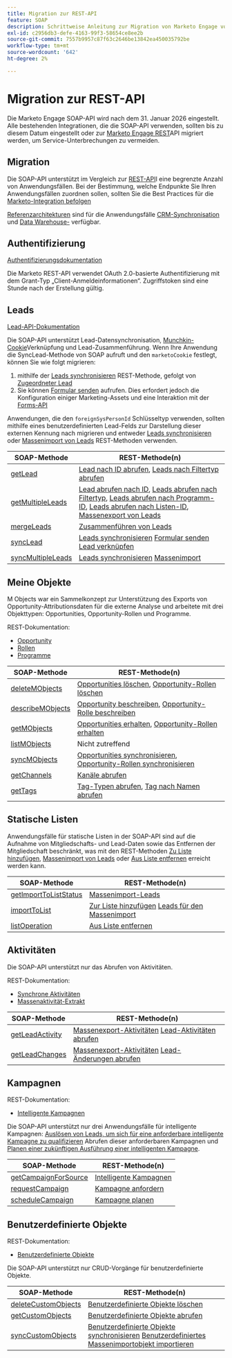 ```yaml
---
title: Migration zur REST-API
feature: SOAP
description: Schrittweise Anleitung zur Migration von Marketo Engage von SOAP zu REST bis zum 31. Januar 2026 mit Endpunktzuordnungen, OAuth, Lead-Synchronisierungsmethoden und Referenzarchitekturen.
exl-id: c2956db3-defe-4163-99f3-58654ce8ee2b
source-git-commit: 7557b9957c87f63c2646be13842ea450035792be
workflow-type: tm+mt
source-wordcount: '642'
ht-degree: 2%

---
```


# Migration zur REST-API

Die Marketo Engage SOAP-API wird nach dem 31. Januar 2026 eingestellt. Alle bestehenden Integrationen, die die SOAP-API verwenden, sollten bis zu diesem Datum eingestellt oder zur [Marketo Engage REST](https://experienceleague.adobe.com/de/docs/marketo-developer/marketo/rest/rest-api)API migriert werden, um Service-Unterbrechungen zu vermeiden.

## Migration

Die SOAP-API unterstützt im Vergleich zur [REST-API](https://experienceleague.adobe.com/de/docs/marketo-developer/marketo/rest/rest-api)I eine begrenzte Anzahl von Anwendungsfällen. Bei der Bestimmung, welche Endpunkte Sie Ihren Anwendungsfällen zuordnen sollen, sollten Sie die Best Practices für die [Marketo-Integration befolgen](https://experienceleague.adobe.com/en/docs/marketo-developer/marketo/rest/marketo-integration-best-practices)

[Referenzarchitekturen](https://experienceleague.adobe.com/en/docs/marketo-developer/marketo/rest/reference-architectures) sind für die Anwendungsfälle [CRM-Synchronisation](https://experienceleague.adobe.com/docs/marketo-developer/assets/sync-architecture-whitepaper.pdf?lang=en) und [Data Warehouse-](https://experienceleague.adobe.com/docs/marketo-developer/assets/reference_architecture.pdf?lang=en) verfügbar.

## Authentifizierung

[Authentifizierungsdokumentation](https://experienceleague.adobe.com/de/docs/marketo-developer/marketo/rest/authentication)

Die Marketo REST-API verwendet OAuth 2.0-basierte Authentifizierung mit dem Grant-Typ „Client-Anmeldeinformationen“. Zugriffstoken sind eine Stunde nach der Erstellung gültig.

## Leads

[Lead-API-Dokumentation](https://experienceleague.adobe.com/en/docs/marketo-developer/marketo/rest/lead-database/leads)

Die SOAP-API unterstützt Lead-Datensynchronisation, [Munchkin-Cookie](https://experienceleague.adobe.com/en/docs/marketo-developer/marketo/javascriptapi/leadtracking/lead-tracking)Verknüpfung und Lead-Zusammenführung. Wenn Ihre Anwendung die SyncLead-Methode von SOAP aufruft und den `marketoCookie` festlegt, können Sie wie folgt migrieren:

1. mithilfe der [Leads synchronisieren](https://developer.adobe.com/marketo-apis/api/mapi/#operation/syncLeadUsingPOST) REST-Methode, gefolgt von [Zugeordneter Lead](https://developer.adobe.com/marketo-apis/api/mapi/#operation/associateLeadUsingPOST)
2. Sie können [Formular senden](https://experienceleague.adobe.com/en/docs/marketo-developer/marketo/rest/lead-database/leads) aufrufen. Dies erfordert jedoch die Konfiguration einiger Marketing-Assets und eine Interaktion mit der [Forms-API](https://experienceleague.adobe.com/en/docs/marketo-developer/marketo/rest/assets/forms)

Anwendungen, die den `foreignSysPersonId` Schlüsseltyp verwenden, sollten mithilfe eines benutzerdefinierten Lead-Felds zur Darstellung dieser externen Kennung nach migrieren und entweder [Leads synchronisieren](https://experienceleague.adobe.com/en/docs/marketo-developer/marketo/rest/lead-database/leads#create-and-update) oder [Massenimport von Leads](https://experienceleague.adobe.com/en/docs/marketo-developer/marketo/rest/bulk-import/bulk-lead-import) REST-Methoden verwenden.

| SOAP-Methode | REST-Methode(n) |
| --- | --- |
| [getLead](https://experienceleague.adobe.com/en/docs/marketo-developer/marketo/soap/leads/getlead) | [Lead nach ID abrufen](https://developer.adobe.com/marketo-apis/api/mapi/#operation/getLeadByIdUsingGET), [Leads nach Filtertyp abrufen](https://developer.adobe.com/marketo-apis/api/mapi/#operation/getLeadsByFilterUsingGET) |
| [getMultipleLeads](https://experienceleague.adobe.com/en/docs/marketo-developer/marketo/soap/leads/getmultipleleads) | [Lead abrufen nach ID](https://developer.adobe.com/marketo-apis/api/mapi/#operation/getLeadByIdUsingGET), [Leads abrufen nach Filtertyp](https://developer.adobe.com/marketo-apis/api/mapi/#operation/getLeadsByFilterUsingGET), [Leads abrufen nach Programm-ID](https://developer.adobe.com/marketo-apis/api/mapi/#operation/getLeadsByProgramIdUsingGET), [Leads abrufen nach Listen-ID](https://developer.adobe.com/marketo-apis/api/mapi/#operation/getLeadsByListIdUsingGET), [Massenexport von Leads](https://developer.adobe.com/marketo-apis/api/mapi/#tag/Bulk-Export-Leads) |
| [mergeLeads](https://experienceleague.adobe.com/en/docs/marketo-developer/marketo/soap/leads/mergeleads) | [Zusammenführen von Leads](https://developer.adobe.com/marketo-apis/api/mapi/#operation/mergeLeadsUsingPOST) |
| [syncLead](https://experienceleague.adobe.com/en/docs/marketo-developer/marketo/soap/leads/synclead) | [Leads synchronisieren](https://developer.adobe.com/marketo-apis/api/mapi/#operation/syncLeadUsingPOST) [Formular senden](https://developer.adobe.com/marketo-apis/api/mapi/#operation/SubmitFormUsingPOST) [Lead verknüpfen](https://developer.adobe.com/marketo-apis/api/mapi/#operation/associateLeadUsingPOST) |
| [syncMultipleLeads](https://experienceleague.adobe.com/en/docs/marketo-developer/marketo/soap/leads/syncmultipleleads) | [Leads synchronisieren](https://developer.adobe.com/marketo-apis/api/mapi/#operation/syncLeadUsingPOST) [Massenimport](https://developer.adobe.com/marketo-apis/api/mapi/#tag/Bulk-Import-Leads) |

## Meine Objekte

M Objects war ein Sammelkonzept zur Unterstützung des Exports von Opportunity-Attributionsdaten für die externe Analyse und arbeitete mit drei Objekttypen: Opportunities, Opportunity-Rollen und Programme.

REST-Dokumentation:

- [Opportunity](https://experienceleague.adobe.com/en/docs/marketo-developer/marketo/rest/lead-database/opportunities)
- [Rollen](https://experienceleague.adobe.com/en/docs/marketo-developer/marketo/rest/lead-database/opportunity-roles)
- [Programme](https://experienceleague.adobe.com/en/docs/marketo-developer/marketo/rest/assets/programs)

| SOAP-Methode | REST-Methode(n) |
| --- | --- |
| [deleteMObjects](https://experienceleague.adobe.com/en/docs/marketo-developer/marketo/soap/marketo-objects/deletemobjects) | [Opportunities löschen](https://developer.adobe.com/marketo-apis/api/mapi/#operation/deleteOpportunitiesUsingPOST), [Opportunity-Rollen löschen](https://developer.adobe.com/marketo-apis/api/mapi/#operation/deleteOpportunityRolesUsingPOST) |
| [describeMObjects](https://experienceleague.adobe.com/en/docs/marketo-developer/marketo/soap/marketo-objects/describemobject) | [Opportunity beschreiben](https://developer.adobe.com/marketo-apis/api/mapi/#operation/describeUsingGET_4), [Opportunity-Rolle beschreiben](https://developer.adobe.com/marketo-apis/api/mapi/#operation/describeOpportunityRoleUsingGET) |
| [getMObjects](https://experienceleague.adobe.com/en/docs/marketo-developer/marketo/soap/marketo-objects/getmobjects) | [Opportunities erhalten](https://developer.adobe.com/marketo-apis/api/mapi/#operation/getOpportunitiesUsingGET), [Opportunity-Rollen erhalten](https://developer.adobe.com/marketo-apis/api/mapi/#operation/describeOpportunityRoleUsingGET) |
| [listMObjects](https://experienceleague.adobe.com/en/docs/marketo-developer/marketo/soap/marketo-objects/listmobjects) | Nicht zutreffend |
| [syncMObjects](https://experienceleague.adobe.com/en/docs/marketo-developer/marketo/soap/marketo-objects/syncmobjects) | [Opportunities synchronisieren](https://developer.adobe.com/marketo-apis/api/mapi/#operation/syncOpportunitiesUsingPOST), [Opportunity-Rollen synchronisieren](https://developer.adobe.com/marketo-apis/api/mapi/#operation/syncOpportunityRolesUsingPOST) |
| [getChannels](https://experienceleague.adobe.com/en/docs/marketo-developer/marketo/soap/programs/getchannels) | [Kanäle abrufen](https://developer.adobe.com/marketo-apis/api/asset/#operation/getAllChannelsUsingGET) |
| [getTags](https://experienceleague.adobe.com/en/docs/marketo-developer/marketo/soap/programs/gettags) | [Tag-Typen abrufen](https://developer.adobe.com/marketo-apis/api/asset/#operation/getTagTypesUsingGET), [Tag nach Namen abrufen](https://developer.adobe.com/marketo-apis/api/asset/#operation/getTagByNameUsingGET) |

## Statische Listen

Anwendungsfälle für statische Listen in der SOAP-API sind auf die Aufnahme von Mitgliedschafts- und Lead-Daten sowie das Entfernen der Mitgliedschaft beschränkt, was mit den REST-Methoden [Zu Liste hinzufügen](https://developer.adobe.com/marketo-apis/api/mapi/#operation/addLeadsToListUsingPOST), [Massenimport von Leads](https://experienceleague.adobe.com/en/docs/marketo-developer/marketo/rest/bulk-import/bulk-lead-import) oder [Aus Liste entfernen](https://developer.adobe.com/marketo-apis/api/mapi/#operation/removeLeadsFromListUsingDELETE) erreicht werden kann.

| SOAP-Methode | REST-Methode(n) |
| --- | --- |
| [getImportToListStatus](https://experienceleague.adobe.com/en/docs/marketo-developer/marketo/soap/static-lists/getimporttoliststatus) | [Massenimport-Leads](https://developer.adobe.com/marketo-apis/api/mapi/#tag/Bulk-Import-Leads) |
| [importToList](https://experienceleague.adobe.com/en/docs/marketo-developer/marketo/soap/static-lists/importtolist) | [Zur Liste hinzufügen](https://developer.adobe.com/marketo-apis/api/mapi/#operation/addLeadsToListUsingPOST) [Leads für den Massenimport](https://developer.adobe.com/marketo-apis/api/mapi/#tag/Bulk-Import-Leads) |
| [listOperation](https://experienceleague.adobe.com/en/docs/marketo-developer/marketo/soap/static-lists/listoperation) | [Aus Liste entfernen](https://developer.adobe.com/marketo-apis/api/mapi/#operation/removeLeadsFromListUsingDELETE) |

## Aktivitäten

Die SOAP-API unterstützt nur das Abrufen von Aktivitäten.

REST-Dokumentation:

- [Synchrone Aktivitäten](https://experienceleague.adobe.com/en/docs/marketo-developer/marketo/rest/lead-database/activities)
- [Massenaktivität-Extrakt](https://experienceleague.adobe.com/en/docs/marketo-developer/marketo/rest/bulk-extract/bulk-activity-extract)

| SOAP-Methode | REST-Methode(n) |
| --- | --- |
| [getLeadActivity](https://experienceleague.adobe.com/en/docs/marketo-developer/marketo/soap/activities/getleadactivity) | [Massenexport-Aktivitäten](https://developer.adobe.com/marketo-apis/api/mapi/#tag/Bulk-Export-Activities) [Lead-Aktivitäten abrufen](https://developer.adobe.com/marketo-apis/api/mapi/#operation/getLeadActivitiesUsingGET) |
| [getLeadChanges](https://experienceleague.adobe.com/en/docs/marketo-developer/marketo/soap/activities/getleadchanges) | [Massenexport-Aktivitäten](https://developer.adobe.com/marketo-apis/api/mapi/#tag/Bulk-Export-Activities) [Lead-Änderungen abrufen](https://developer.adobe.com/marketo-apis/api/mapi/#operation/getLeadChangesUsingGET) |

## Kampagnen

REST-Dokumentation:

- [Intelligente Kampagnen](https://experienceleague.adobe.com/en/docs/marketo-developer/marketo/rest/assets/smart-campaigns)

Die SOAP-API unterstützt nur drei Anwendungsfälle für intelligente Kampagnen: [Auslösen von Leads, um sich für eine anforderbare intelligente Kampagne zu qualifizieren](https://experienceleague.adobe.com/en/docs/marketo-developer/marketo/rest/assets/smart-campaigns#trigger) Abrufen dieser anforderbaren Kampagnen und [Planen einer zukünftigen Ausführung einer intelligenten Kampagne](https://experienceleague.adobe.com/en/docs/marketo-developer/marketo/rest/assets/smart-campaigns#schedule).

| SOAP-Methode | REST-Methode(n) |
| --- | --- |
| [getCampaignForSource](https://experienceleague.adobe.com/en/docs/marketo-developer/marketo/soap/campaigns/getcampaignsforsource) | [Intelligente Kampagnen ](https://developer.adobe.com/marketo-apis/api/asset/#operation/getAllSmartCampaignsGET) |
| [requestCampaign](https://experienceleague.adobe.com/en/docs/marketo-developer/marketo/soap/campaigns/requestcampaign) | [Kampagne anfordern](https://developer.adobe.com/marketo-apis/api/mapi/#operation/triggerCampaignUsingPOST) |
| [scheduleCampaign](https://experienceleague.adobe.com/en/docs/marketo-developer/marketo/soap/campaigns/schedulecampaign) | [Kampagne planen](https://developer.adobe.com/marketo-apis/api/mapi/#operation/scheduleCampaignUsingPOST) |

## Benutzerdefinierte Objekte

REST-Dokumentation:

- [Benutzerdefinierte Objekte](https://experienceleague.adobe.com/en/docs/marketo-developer/marketo/rest/lead-database/custom-objects)

Die SOAP-API unterstützt nur CRUD-Vorgänge für benutzerdefinierte Objekte.

| SOAP-Methode | REST-Methode(n) |
| --- | --- |
| [deleteCustomObjects](https://experienceleague.adobe.com/en/docs/marketo-developer/marketo/soap/custom-objects/deletecustomobjects) | [Benutzerdefinierte Objekte löschen](https://developer.adobe.com/marketo-apis/api/mapi/#operation/deleteCustomObjectsUsingPOST) |
| [getCustomObjects](https://experienceleague.adobe.com/en/docs/marketo-developer/marketo/soap/custom-objects/getcustomobjects) | [Benutzerdefinierte Objekte abrufen](https://developer.adobe.com/marketo-apis/api/mapi/#operation/getCustomObjectsUsingGET) |
| [syncCustomObjects](https://experienceleague.adobe.com/en/docs/marketo-developer/marketo/soap/custom-objects/synccustomobjects) | [Benutzerdefinierte Objekte synchronisieren](https://developer.adobe.com/marketo-apis/api/mapi/#operation/syncCustomObjectsUsingPOST) [Benutzerdefiniertes Massenimportobjekt importieren](https://experienceleague.adobe.com/en/docs/marketo-developer/marketo/rest/bulk-import/bulk-custom-object-import) |
